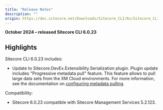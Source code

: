 ```yaml
---
title: "Release Notes"
description: ""
origin: https://dev.sitecore.net/Downloads/Sitecore_CLI/6x/Sitecore_CLI_6023/Release_Notes
---
```


**October 2024 – released Sitecore CLI 6.0.23**

## Highlights

Sitecore CLI 6.0.23 includes:

-   Update to Sitecore.DevEx.Extensibility.Serialization plugin. Plugin update includes "Progressive metadata pull" feature. This feature allows to pull large data sets from the XM Cloud environments. For more information, see the documentation on [configuring metadata pulling](https://doc.sitecore.com/xmc/en/developers/xm-cloud/configure-metadata-pulling.html).

Compatibility:

-   Sitecore 6.0.23 compatible with Sitecore Management Services 5.2.123.
